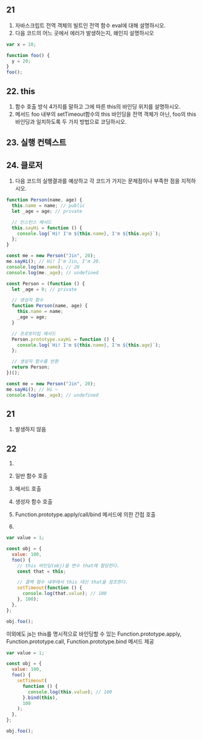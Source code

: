 ## 21

1. 자바스크립트 전역 객체의 빌트인 전역 함수 eval에 대해 설명하시오.
2. 다음 코드의 어느 곳에서 에러가 발생하는지, 왜인지 설명하시오

```jsx
var x = 10;

function foo() {
  y = 20;
}
foo();
```

## 22. this

1. 함수 호출 방식 4가지를 말하고 그에 따른 this의 바인딩 위치를 설명하시오.
2. 메서드 foo 내부의 setTimeout함수의 this 바인딩을 전역 객체가 아닌, foo의 this 바인딩과 일치하도록 두 가지 방법으로 코딩하시오.

## 23. 실행 컨텍스트

## 24. 클로저

1. 다음 코드의 실행결과를 예상하고 각 코드가 가지는 문제점이나 부족한 점을 지적하시오.

```jsx
function Person(name, age) {
  this.name = name; // public
  let _age = age; // private

  // 인스턴스 메서드
  this.sayHi = function () {
    console.log(`Hi! I'm ${this.name}, I'm ${this.age}`);
  };
}

const me = new Person("Jin", 20);
me.sayHi(); // Hi! I'm Jin, I'm 20.
console.log(me.name); // 20
console.log(me._age); // undefined
```

```jsx
const Person = (function () {
  let _age = 0; // private

  // 생성자 함수
  function Person(name, age) {
    this.name = name;
    _age = age;
  }

  // 프로토타입 메서드
  Person.prototype.sayHi = function () {
    console.log(`Hi! I'm ${this.name}, I'm ${this.age}`);
  };

  // 생성자 함수를 반환
  return Person;
})();

const me = new Person("Jin", 20);
me.sayHi(); // Hi ~
console.log(me._age); // undefined
```

## 21

1. 발생하지 않음

## 22

1.

1. 일반 함수 호출
1. 메서드 호출
1. 생성자 함수 호출
1. Function.prototype.apply/call/bind 메서드에 의한 간접 호출

1.

```jsx
var value = 1;

const obj = {
  value: 100,
  foo() {
    // this 바인딩(obj)을 변수 that에 할당한다.
    const that = this;

    // 콜백 함수 내부에서 this 대신 that을 참조한다.
    setTimeout(function () {
      console.log(that.value); // 100
    }, 100);
  },
};

obj.foo();
```

이외에도 js는 this를 명시적으로 바인딩할 수 있는 Function.prototype.apply, Function.prototype.call, Function.prototype.bind 메서드 제공

```jsx
var value = 1;

const obj = {
  value: 100,
  foo() {
    setTimeout(
      function () {
        console.log(this.value); // 100
      }.bind(this),
      100
    );
  },
};

obj.foo();
```
